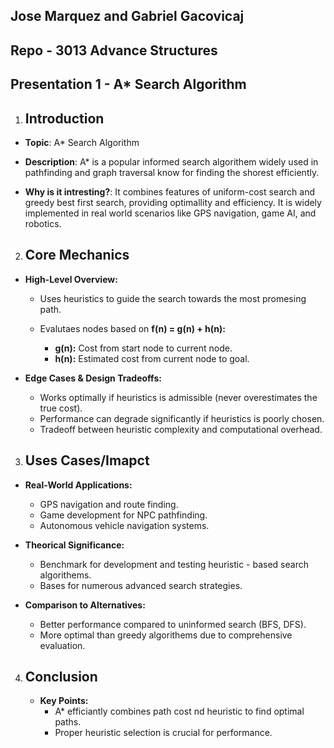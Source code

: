 ## Jose Marquez and Gabriel Gacovicaj
## Repo - 3013 Advance Structures

## Presentation 1 - A* Search Algorithm


1. ## Introduction

- **Topic**: A* Search Algorithm
  
- **Description**: A* is a popular informed search algorithem widely used in pathfinding and graph traversal know for finding the shorest efficiently.
  
- **Why is it intresting?**: It combines features of uniform-cost search and greedy best first search, providing optimallity and efficiency. It is widely implemented in real world scenarios like GPS navigation, game AI, and robotics. 


2. ## Core Mechanics
   
- **High-Level Overview:**
    
    - Uses heuristics to guide the search towards the most promesing path.
    - Evalutaes nodes based on **f(n) = g(n) + h(n):**

        - **g(n):** Cost from start node to current node.
        - **h(n):** Estimated cost from current node to goal.
  

- **Edge Cases & Design Tradeoffs:**
    
    - Works optimally if heuristics is admissible (never overestimates the true cost).
    - Performance can degrade significantly if heuristics is poorly chosen. 
    - Tradeoff between heuristic complexity and computational overhead.


3. ## Uses Cases/Imapct 
   
- **Real-World Applications:**
  
    - GPS navigation and route finding.
    - Game development for NPC pathfinding.
    - Autonomous vehicle navigation systems. 

- **Theorical Significance:**
  
    - Benchmark for development and testing heuristic - based search algorithems.
    - Bases for numerous advanced search strategies. 

- **Comparison to Alternatives:**
  
    - Better performance compared to uninformed search (BFS, DFS).
    - More optimal than greedy algorithems due to comprehensive evaluation.


4. ## Conclusion
   
    - **Key Points:**
        - A* efficiantly combines path cost nd heuristic to find optimal paths.
        - Proper heuristic selection is crucial for performance. 

